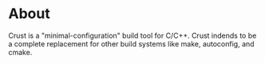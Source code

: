 # About

Crust is a "minimal-configuration" build tool for C/C++. Crust indends to be a complete replacement for other build systems like make, autoconfig, and cmake.